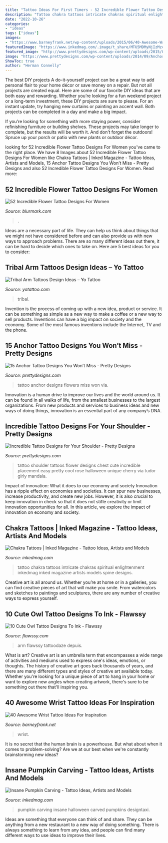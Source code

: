 ```yaml
---
title: "Tattoo Ideas For First Timers - 52 Incredible Flower Tattoo Designs For Women"
description: "Tattoo chakra tattoos intricate chakras spiritual enlightenment inkedmag inked magazine artists models spine designs"
date: "2022-10-26"
categories:
- "ideas"
tags: ["ideas"]
images:
- "https://www.barneyfrank.net/wp-content/uploads/2015/06/40-Awesome-Wrist-Tattoo-Ideas-For-Inspiration-4.jpg"
featuredImage: "https://www.inkedmag.com/.image/t_share/MTU5MDMyNjIzMzc5NTg4ODg4/chakra-tattoo-back.jpg"
featured_image: "http://www.prettydesigns.com/wp-content/uploads/2015/01/Flower-Shoulder-Tattoo.jpg"
image: "https://www.prettydesigns.com/wp-content/uploads/2014/09/Anchor-and-Flowers-Tattoo.jpg"
ShowToc: true
author: "Herman Connelly"
---
```



The best DIY projects
A do-it-yourself project can be a great way to add personal flair to your home décor or save money on a repair. But not all projects are created equal. Here are some of our favorite DIY ideas that are both easy and rewarding.
Whether you’re looking for a fun weekend project or a long-term investment, these DIY projects are sure to please. For an instant update, try hanging new curtains or painting an accent wall. Both projects can be completed in a day and make a big impact.

If you’re looking for something with more staying power, consider refinishing furniture or building shelves. These projects may take longer to complete, but the results will be worth it. And don’t forget the outdoors! Spruce up your porch or patio with new plants or outdoor décor.

	

		
looking for 52 Incredible Flower Tattoo Designs For Women you've came to the right place. We have 8 Images about 52 Incredible Flower Tattoo Designs For Women like Chakra Tattoos | Inked Magazine - Tattoo Ideas, Artists and Models, 15 Anchor Tattoo Designs You Won’t Miss - Pretty Designs and also 52 Incredible Flower Tattoo Designs For Women. Read more:
		
    
## 52 Incredible Flower Tattoo Designs For Women

<img loading=lazy src="https://www.blurmark.com/wp-content/uploads/2017/04/Black-White-Tattoo-On-Shoulder.jpg" onerror="this.onerror=null;this.src='https://tse3.mm.bing.net/th?id=OIP.6x4jnUr32xH8v6HMcCNN3QHaJ4&amp;pid=15.1';" alt="52 Incredible Flower Tattoo Designs For Women">

_Source: blurmark.com_

>. 

	

Ideas are a necessary part of life. They can help us think about things that we might not have considered before and can also provide us with new ways to approach problems. There are so many different ideas out there, it can be hard to decide which ones to take on. Here are 5 best ideas for you to consider: 

    
## Tribal Arm Tattoos Design Ideas – Yo Tattoo

<img loading=lazy src="http://yotattoo.com/wp-content/uploads/2016/01/Tribal-Arm-Tattoo....jpg" onerror="this.onerror=null;this.src='https://tse4.mm.bing.net/th?id=OIP.ihLfm7O-hv266q76YWD1PQHaMs&amp;pid=15.1';" alt="Tribal Arm Tattoos Design Ideas – Yo Tattoo">

_Source: yotattoo.com_

>tribal. 

	

Invention is the process of coming up with a new idea, product or service. It can be something as simple as a new way to make a coffee or a new way to sell products. Inventions can have a big impact on society and the economy. Some of the most famous inventions include the Internet, TV and the phone.

    
## 15 Anchor Tattoo Designs You Won’t Miss - Pretty Designs

<img loading=lazy src="https://www.prettydesigns.com/wp-content/uploads/2014/09/Anchor-and-Flowers-Tattoo.jpg" onerror="this.onerror=null;this.src='https://tse4.mm.bing.net/th?id=OIP.N_PkpPQzC90--oLVk6PmYgHaKZ&amp;pid=15.1';" alt="15 Anchor Tattoo Designs You Won’t Miss - Pretty Designs">

_Source: prettydesigns.com_

>tattoo anchor designs flowers miss won via. 

	

Innovation is a human drive to improve our lives and the world around us. It can be found in all walks of life, from the smallest businesses to the largest organizations. From new products and services to business ideas and new ways of doing things, innovation is an essential part of any company’s DNA.

    
## Incredible Tattoo Designs For Your Shoulder - Pretty Designs

<img loading=lazy src="http://www.prettydesigns.com/wp-content/uploads/2015/01/Flower-Shoulder-Tattoo.jpg" onerror="this.onerror=null;this.src='https://tse3.mm.bing.net/th?id=OIP.9xcV9kkyMk8GNAKGL9JkHgHaKE&amp;pid=15.1';" alt="Incredible Tattoo Designs for Your Shoulder - Pretty Designs">

_Source: prettydesigns.com_

>tattoo shoulder tattoos flower designs chest cute incredible placement easy pretty cool rose halloween unique cherry via tudor girly mandala. 

	

Impact of innovation: What it does to our economy and society
Innovation has a ripple effect on economies and societies. It can spur new businesses, increase productivity, and create new jobs. However, it is also crucial to keep innovation in check so that it does not stifle creativity or limit innovation opportunities for all. In this article, we explore the impact of innovation on economy and society.

    
## Chakra Tattoos | Inked Magazine - Tattoo Ideas, Artists And Models

<img loading=lazy src="https://www.inkedmag.com/.image/t_share/MTU5MDMyNjIzMzc5NTg4ODg4/chakra-tattoo-back.jpg" onerror="this.onerror=null;this.src='https://tse1.mm.bing.net/th?id=OIP.asogP6yzT7PcBvdWHuhsTQHaHO&amp;pid=15.1';" alt="Chakra Tattoos | Inked Magazine - Tattoo Ideas, Artists and Models">

_Source: inkedmag.com_

>tattoo chakra tattoos intricate chakras spiritual enlightenment inkedmag inked magazine artists models spine designs. 

	

Creative art is all around us. Whether you’re at home or in a galleries, you can find creative pieces of art that will make you smile. From watercolors and sketches to paintings and sculptures, there are any number of creative ways to express yourself.

    
## 10 Cute Owl Tattoo Designs To Ink - Flawssy

<img loading=lazy src="https://www.flawssy.com/wp-content/uploads/2016/06/Small-Owl-Tattoo-Designs.jpg" onerror="this.onerror=null;this.src='https://tse4.mm.bing.net/th?id=OIP.FGU_Xeho7diCw1woC4VWkgHaJ4&amp;pid=15.1';" alt="10 Cute Owl Tattoo Designs To Ink - Flawssy">

_Source: flawssy.com_

>arm flawssy tattoodaze depuis. 

	

What is art?
Creative art is an umbrella term that encompasses a wide range of activities and mediums used to express one's ideas, emotions, or thoughts. The history of creative art goes back thousands of years, and there are many different types and styles of creative art available today. Whether you're looking for a unique piece of art to hang in your home or want to explore new angles when creating artwork, there's sure to be something out there that'll inspiring you.

    
## 40 Awesome Wrist Tattoo Ideas For Inspiration

<img loading=lazy src="https://www.barneyfrank.net/wp-content/uploads/2015/06/40-Awesome-Wrist-Tattoo-Ideas-For-Inspiration-4.jpg" onerror="this.onerror=null;this.src='https://tse1.mm.bing.net/th?id=OIP.yIxD_lW-5HBTnGX_7t1gEAHaHc&amp;pid=15.1';" alt="40 Awesome Wrist Tattoo Ideas For Inspiration">

_Source: barneyfrank.net_

>wrist. 

	

It is no secret that the human brain is a powerhouse. But what about when it comes to problem-solving? Are we at our best when we're constantly brainstorming new ideas?

    
## Insane Pumpkin Carving - Tattoo Ideas, Artists And Models

<img loading=lazy src="https://www.inkedmag.com/.image/t_share/MTU5MDMzMDQ1NjI4NTYxMTc2/pumpkin_feature.jpg" onerror="this.onerror=null;this.src='https://tse1.mm.bing.net/th?id=OIP.tblDjyw-yXCq1cU9wBKnrgHaHc&amp;pid=15.1';" alt="Insane Pumpkin Carving - Tattoo Ideas, Artists and Models">

_Source: inkedmag.com_

>pumpkin carving insane halloween carved pumpkins designtaxi. 

	

Ideas are something that everyone can think of and share. They can be anything from a new restaurant to a new way of doing something. There is always something to learn from any idea, and people can find many different ways to use ideas to improve their lives.

